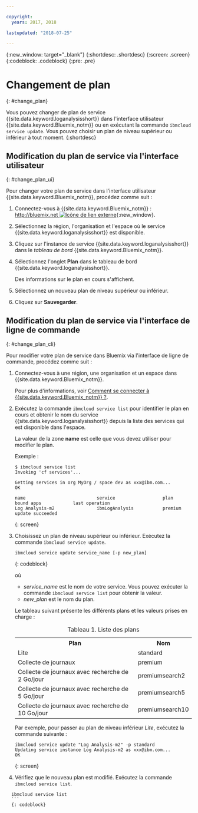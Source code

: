 ```yaml
---

copyright:
  years: 2017, 2018

lastupdated: "2018-07-25"

---
```



{:new_window: target="_blank"}
{:shortdesc: .shortdesc}
{:screen: .screen}
{:codeblock: .codeblock}
{:pre: .pre}


# Changement de plan
{: #change_plan}

Vous pouvez changer de plan de service {{site.data.keyword.loganalysisshort}} dans l'interface utilisateur {{site.data.keyword.Bluemix_notm}} ou en exécutant la commande `ibmcloud service update`. Vous
pouvez choisir un plan de niveau supérieur ou inférieur à tout moment.
{:shortdesc}

## Modification du plan de service via l'interface utilisateur
{: #change_plan_ui}

Pour changer votre plan de service dans l'interface utilisateur {{site.data.keyword.Bluemix_notm}}, procédez comme suit :

1. Connectez-vous à {{site.data.keyword.Bluemix_notm}} : [http://bluemix.net ![Icône de lien externe](../../../icons/launch-glyph.svg "Icône de lien externe")](http://bluemix.net){:new_window}. 

2. Sélectionnez la région, l'organisation et l'espace où le service {{site.data.keyword.loganalysisshort}} est disponible.  

3. Cliquez sur l'instance de service {{site.data.keyword.loganalysisshort}} dans le *tableau de bord* {{site.data.keyword.Bluemix_notm}}. 
    
4. Sélectionnez l'onglet **Plan** dans le tableau de bord {{site.data.keyword.loganalysisshort}}.

    Des informations sur le plan en cours s'affichent.
	
5. Sélectionnez un nouveau plan de niveau supérieur ou inférieur. 

6. Cliquez sur **Sauvegarder**.




## Modification du plan de service via l'interface de ligne de commande
{: #change_plan_cli}

Pour modifier votre plan de service dans Bluemix via l'interface de ligne de commande, procédez comme suit :

1. Connectez-vous à une région, une organisation et un espace dans {{site.data.keyword.Bluemix_notm}}. 

    Pour plus d'informations, voir
[Comment se connecter
à {{site.data.keyword.Bluemix_notm}} ?](/docs/services/CloudLogAnalysis/qa/cli_qa.html#login).
	
2. Exécutez la commande `ibmcloud service list` pour identifier le plan en cours et obtenir le nom du service {{site.data.keyword.loganalysisshort}} depuis la liste des services qui est disponible dans l'espace. 

    La valeur de la zone **name** est celle que vous devez utiliser pour modifier le plan. 

    Exemple :
	
	```
	$ ibmcloud service list
    Invoking 'cf services'...

    Getting services in org MyOrg / space dev as xxx@ibm.com...
    OK

    name                           service                  plan             bound apps            last operation
    Log Analysis-m2                ibmLogAnalysis           premium                                update succeeded
    ```
	{: screen}
    
3. Choisissez un plan de niveau supérieur ou inférieur. Exécutez la commande `ibmcloud service update`.
    
	```
	ibmcloud service update service_name [-p new_plan]
	```
	{: codeblock}
	
	où 
	
	* *service_name* est le nom de votre service. Vous pouvez exécuter la commande `ibmcloud service list` pour obtenir la valeur.
	* *new_plan* est le nom du plan.
	
	Le tableau suivant présente les différents plans et les valeurs prises en charge :
	
	<table>
	  <caption>Tableau 1. Liste des plans</caption>
	  <tr>
	    <th>Plan</th>
	    <th>Nom</th>
	  </tr>
	  <tr>
	    <td>Lite</td>
	    <td>standard</td>
	  </tr>
	  <tr>
	    <td>Collecte de journaux</td>
	    <td>premium</td>
	  </tr>
	  <tr>
	    <td>Collecte de journaux avec recherche de 2 Go/jour</td>
	    <td>premiumsearch2</td>
	  </tr>
	  <tr>
	    <td>Collecte de journaux avec recherche de 5 Go/jour</td>
	    <td>premiumsearch5</td>
	  </tr>
	  <tr>
	    <td>Collecte de journaux avec recherche de 10 Go/jour</td>
	    <td>premiumsearch10</td>
	  </tr>
	</table>
	
	Par exemple, pour passer au plan de niveau inférieur *Lite*, exécutez la commande suivante :
	
	```
	ibmcloud service update "Log Analysis-m2" -p standard
    Updating service instance Log Analysis-m2 as xxx@ibm.com...
    OK
	```
	{: screen}

4. Vérifiez que le nouveau plan est modifié. Exécutez la commande `ibmcloud service list`.

  ```
	ibmcloud service list
	```
	{: codeblock}






